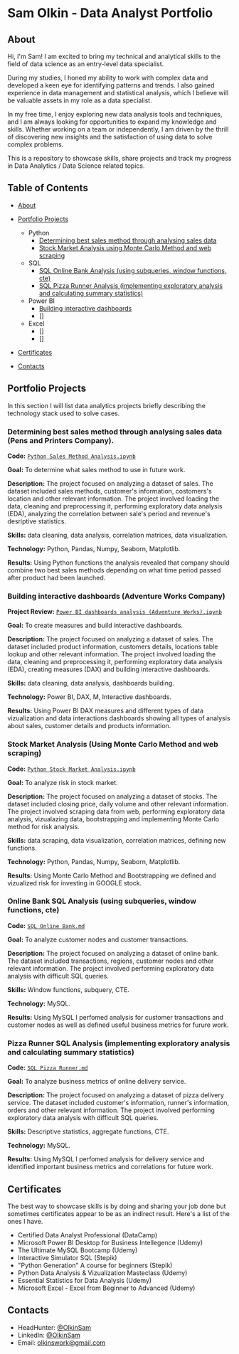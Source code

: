 # Sam Olkin - Data Analyst Portfolio
## About
Hi, I'm Sam!  I am excited to bring my technical and analytical skills to the field of data science as an entry-level data specialist. 

During my studies, I honed my ability to work with complex data and developed a keen eye for identifying patterns and trends. I also gained experience in data management and statistical analysis, which I believe will be valuable assets in my role as a data specialist.

In my free time, I enjoy exploring new data analysis tools and techniques, and I am always looking for opportunities to expand my knowledge and skills. Whether working on a team or independently, I am driven by the thrill of discovering new insights and the satisfaction of using data to solve complex problems.

This is a repository to showcase skills, share projects and track my progress in Data Analytics / Data Science related topics.

## Table of Contents
- [About](https://github.com/OlkinSam/Data-Analyst-Portfolio#about)
- [Portfolio Projects](https://github.com/OlkinSam/Data-Analyst-Portfolio#portfolio-projects)
  - Python
    - [Determining best sales method through analysing sales data](https://github.com/OlkinSam/Data-Analyst-Portfolio/tree/main?tab=readme-ov-file#determining-best-sales-method-through-analysing-sales-data-pens-and-printers-company)
    - [Stock Market Analysis using Monte Carlo Method and web scraping](https://github.com/OlkinSam/Data-Analyst-Portfolio/tree/main?tab=readme-ov-file#stock-market-analysis-using-monte-carlo-method-and-web-scraping)
  - SQL
    - [SQL Online Bank Analysis (using subqueries, window functions, cte)](https://github.com/OlkinSam/Data-Analyst-Portfolio/tree/main?tab=readme-ov-file#online-bank-sql-analysis)
    - [SQL Pizza Runner Analysis (implementing exploratory analysis and calculating summary statistics)](https://github.com/OlkinSam/Data-Analyst-Portfolio/tree/main?tab=readme-ov-file#pizza-runner-sql-analysis)
  - Power BI
    - [Building interactive dashboards](https://github.com/OlkinSam/Data-Analyst-Portfolio/tree/main?tab=readme-ov-file#building-interactive-dashboards-adventure-works-company)
    - []
  - Excel
    - []
    - []
 

- [Certificates](https://github.com/OlkinSam/Data-Analyst-Portfolio#certificates)
- [Contacts](https://github.com/OlkinSam/Data-Analyst-Portfolio#contacts)

  
## Portfolio Projects
In this section I will list data analytics projects briefly describing the technology stack used to solve cases.

### Determining best sales method through analysing sales data (Pens and Printers Company). 
**Code:** [`Python Sales Method Analysis.ipynb`](https://github.com/OlkinSam/PortfolioProjects/blob/main/Python%20Sales%20Method%20Analysis.ipynb)

**Goal:** To determine what sales method to use in future work.

**Description:** The project focused on analyzing a dataset of sales. The dataset included sales methods, customer's information, costomers's location and other relevant information. The project involved loading the data, cleaning and preprocessing it, performing exploratory data analysis (EDA), analyzing the correlation between sale's period and revenue's desriptive statistics.

**Skills:** data cleaning, data analysis, correlation matrices, data visualization.

**Technology:** Python, Pandas, Numpy, Seaborn, Matplotlib.

**Results:** Using Python functions the analysis revealed that company should combine two best sales methods depending on what time period passed after product had been launched.

### Building interactive dashboards (Adventure Works Company)
**Project Review:** [`Power BI dashboards analysis (Adventure Works).ipynb`](https://github.com/OlkinSam/PortfolioProjects/blob/main/Power%20BI%20dashboards%20analysis%20(Adventure%20Works).ipynb)

**Goal:** To create measures and build interactive dashboards.

**Description:** The project focused on analyzing a dataset of sales. The dataset included product information, customers details, locations table lookup and other relevant information. The project involved loading the data, cleaning and preprocessing it, performing exploratory data analysis (EDA), creating measures (DAX) and building interactive dashboards.

**Skills:** data cleaning, data analysis, dashboards building.

**Technology:** Power BI, DAX, M, Interactive dashboards.

**Results:** Using Power BI DAX measures and different types of data vizualization and data interactions dashboards showing all types of analysis about sales, customer details and products information.

### Stock Market Analysis (Using Monte Carlo Method and web scraping)
**Code:** [`Python Stock Market Analysis.ipynb`](https://github.com/OlkinSam/PortfolioProjects/blob/main/Python%20Stock%20Market%20Analysis.ipynb)

**Goal:** To analyze risk in stock market.

**Description:** The project focused on analyzing a dataset of stocks. The dataset included closing price, daily volume and other relevant information. The project involved scraping data from web, performing exploratory data analysis, vizualazing data, bootstrapping and implementing Monte Carlo method for risk analysis.

**Skills:** data scraping, data visualization, correlation matrices, defining new functions.

**Technology:** Python, Pandas, Numpy, Seaborn, Matplotlib.

**Results:** Using Monte Carlo Method and Bootstrapping we defined and vizualized risk for investing in GOOGLE stock.

### Online Bank SQL Analysis (using subqueries, window functions, cte)
**Code:** [`SQL Online Bank.md`](https://github.com/OlkinSam/PortfolioProjects/blob/main/SQL%20Online%20Bank.md)

**Goal:** To analyze customer nodes and customer transactions.

**Description:** The project focused on analyzing a dataset of online bank. The dataset included transactions, regions, customer nodes and other relevant information. The project involved performing exploratory data analysis with difficult SQL queries.

**Skills:** Window functions, subquery, CTE.

**Technology:** MySQL.

**Results:** Using MySQL I perfomed analysis for customer transactions and customer nodes as well as defined useful business metrics for furure work.

### Pizza Runner SQL Analysis (implementing exploratory analysis and calculating summary statistics)
**Code:** [`SQL Pizza Runner.md`](https://github.com/OlkinSam/PortfolioProjects/blob/main/SQL%20Pizza%20Runner.md)

**Goal:** To analyze business metrics of online delivery service.

**Description:** The project focused on analyzing a dataset of pizza delivery service. The dataset included customer's information, runner's information, orders and other relevant information. The project involved performing exploratory data analysis with difficult SQL queries.

**Skills:** Descriptive statistics, aggregate functions, CTE.

**Technology:** MySQL.

**Results:** Using MySQL I perfomed analysis for delivery service and identified important business metrics and correlations for future work.




## Certificates
The best way to showcase skills is by doing and sharing your job done but sometimes certificates appear to be as an indirect result. Here's a list of the ones I have.
- Certified Data Analyst Professional (DataCamp)
- Microsoft Power BI Desktop for Business Intellegence (Udemy)
- The Ultimate MySQL Bootcamp (Udemy)
- Interactive Simulator SQL (Stepik)
- "Python Generation" A course for beginners (Stepik)
- Python Data Analysis & Vizualization Masteclass (Udemy)
- Essential Statistics for Data Analysis (Udemy)
- Microsoft Excel - Excel from Beginner to Advanced (Udemy)

## Contacts
- HeadHunter: [@OlkinSam](https://hh.ru/resume/f3854019ff0c4705050039ed1f503042494945)
- LinkedIn: [@OlkinSam](https://www.linkedin.com/in/sam-olkin-7baa92288)
- Email: olkinswork@gmail.com
